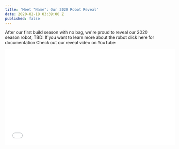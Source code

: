 ```yaml
---
title: 'Meet "Name": Our 2020 Robot Reveal'
date: 2020-02-18 03:39:00 Z
published: false
---
```


After our first build season with no bag, we're proud to reveal our 2020 season robot, TBD! If you want to learn more about the robot click here for documentation Check out our reveal video on YouTube:

<iframe width="560" height="315" src="


" frameborder="0" allow="accelerometer; autoplay; encrypted-media; gyroscope; picture-in-picture" allowfullscreen></iframe>